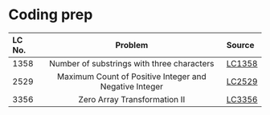 # Coding prep
| LC No. | Problem | Source |
| :----------- | :------------: | :----------- |
| 1358 | Number of substrings with three characters | [LC1358](LC1358_num_sstr_three_char.cc)|
| 2529 | Maximum Count of Positive Integer and Negative Integer | [LC2529](LC2529_max_count_pos_neg.cc)|
| 3356 | Zero Array Transformation II | [LC3356](LC3356_zero_array_trans_iii.cc)|